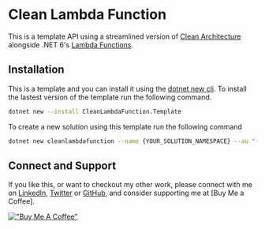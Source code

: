 # Clean Lambda Function

This is a template API using a streamlined version of [Clean Architecture](https://blog.cleancoder.com/uncle-bob/2012/08/13/the-clean-architecture.html) alongside .NET 6's [Lambda Functions](https://docs.microsoft.com/en-us/aspnet/core/fundamentals/minimal-apis?view=aspnetcore-6.0).  

## Installation

This is a template and you can install it using the [dotnet new cli](https://docs.microsoft.com/en-us/dotnet/core/tools/dotnet-new).  To install the lastest version of the template run the following command.

``` bash
dotnet new --install CleanLambdaFunction.Template
```

To create a new solution using this template run the following command

``` bash
dotnet new cleanlambdafunction --name {YOUR_SOLUTION_NAMESPACE} --au "{YOU_AUTHORS_NAME}"
```

## Connect and Support

If you like this, or want to checkout my other work, please connect with me on [LinkedIn](https://www.linkedin.com/in/stphnwlsh), [Twitter](https://twitter.com/stphnwlsh) or [GitHub](https://github.com/stphnwlsh), and consider supporting me at [Buy Me a Coffee].

[!["Buy Me A Coffee"](https://www.buymeacoffee.com/assets/img/guidelines/download-assets-sm-1.svg)](https://www.buymeacoffee.com/stphnwlsh)
